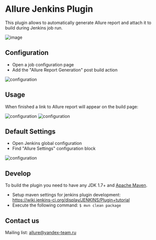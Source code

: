 # Allure Jenkins Plugin
This plugin allows to automatically generate Allure report and attach it to build during Jenkins job run.

![image](https://raw.github.com/allure-framework/allure-core/master/allure-dashboard.png)

## Configuration
 * Open a job configuration page
 * Add the "Allure Report Generation" post build action

![configuration](https://raw.githubusercontent.com/allure-framework/allure-jenkins-plugin/master/img/allure-configuration.png)

## Usage
When finished a link to Allure report will appear on the build page:

![configuration](https://raw.githubusercontent.com/allure-framework/allure-jenkins-plugin/master/img/allure-sidebar.png)
![configuration](https://raw.githubusercontent.com/allure-framework/allure-jenkins-plugin/master/img/allure-report.png)

## Default Settings
 * Open Jenkins global configuration
 * Find "Allure Settings" configuration block
 
![configuration](https://raw.githubusercontent.com/allure-framework/allure-jenkins-plugin/master/img/allure-settings.png)


## Develop
To build the plugin you need to have any JDK 1.7+ and [Apache Maven](http://maven.apache.org/).
 * Setup maven settings for jenkins plugin development: https://wiki.jenkins-ci.org/display/JENKINS/Plugin+tutorial
 * Execute the following command: `$ mvn clean package`

## Contact us
Mailing list: [allure@yandex-team.ru](mailto:allure@yandex-team.ru)
